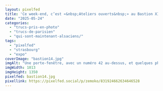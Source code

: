 ```yaml
---
layout: pixelfed
title: 'Ce week-end, c’est «&nbsp;Ateliers ouverts&nbsp;» au Bastion XIV #strasbourg'
date: "2025-05-24"
categories: 
  - "trucs-pris-en-photo"
  - "trucs-de-parisien"
  - "qui-sont-maintenant-alsaciens/"
tags: 
  - "pixelfed"
  - "strasbourg"
  - "expo"
coverImage: "bastion14.jpg"
imgAlt: "Une porte-fenêtre, avec un numéro 42 au-dessus, et quelques photos devant la partie vitrée. De tout petit haut-parleurs émettent des bruits."
imgWidth: 1013
imgHeight: 1350
pixelfed: bastion14.jpg
pixellink: https://pixelfed.social/p/zemoko/831924662634646528
---
```

